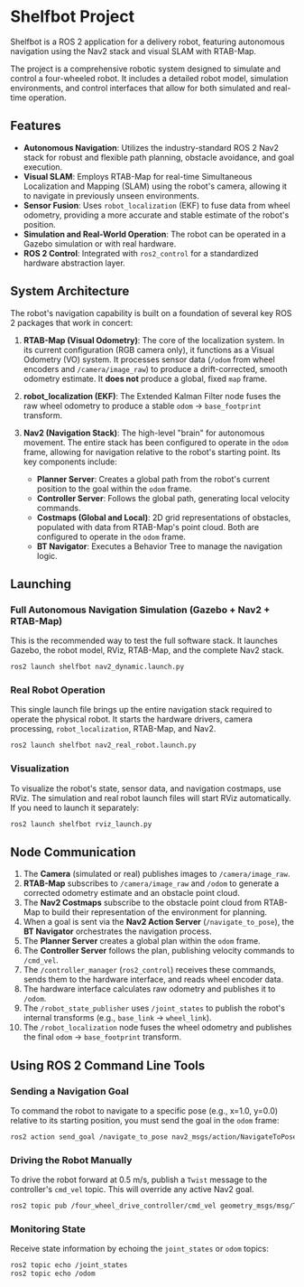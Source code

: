 # Shelfbot Project

Shelfbot is a ROS 2 application for a delivery robot, featuring autonomous navigation using the Nav2 stack and visual SLAM with RTAB-Map.

The project is a comprehensive robotic system designed to simulate and control a four-wheeled robot. It includes a detailed robot model, simulation environments, and control interfaces that allow for both simulated and real-time operation.

## Features

- **Autonomous Navigation**: Utilizes the industry-standard ROS 2 Nav2 stack for robust and flexible path planning, obstacle avoidance, and goal execution.
- **Visual SLAM**: Employs RTAB-Map for real-time Simultaneous Localization and Mapping (SLAM) using the robot's camera, allowing it to navigate in previously unseen environments.
- **Sensor Fusion**: Uses `robot_localization` (EKF) to fuse data from wheel odometry, providing a more accurate and stable estimate of the robot's position.
- **Simulation and Real-World Operation**: The robot can be operated in a Gazebo simulation or with real hardware.
- **ROS 2 Control**: Integrated with `ros2_control` for a standardized hardware abstraction layer.

## System Architecture

The robot's navigation capability is built on a foundation of several key ROS 2 packages that work in concert:

1.  **RTAB-Map (Visual Odometry)**: The core of the localization system. In its current configuration (RGB camera only), it functions as a Visual Odometry (VO) system. It processes sensor data (`/odom` from wheel encoders and `/camera/image_raw`) to produce a drift-corrected, smooth odometry estimate. It **does not** produce a global, fixed `map` frame.

2.  **robot_localization (EKF)**: The Extended Kalman Filter node fuses the raw wheel odometry to produce a stable `odom` -> `base_footprint` transform.

3.  **Nav2 (Navigation Stack)**: The high-level "brain" for autonomous movement. The entire stack has been configured to operate in the `odom` frame, allowing for navigation relative to the robot's starting point. Its key components include:
    *   **Planner Server**: Creates a global path from the robot's current position to the goal within the `odom` frame.
    *   **Controller Server**: Follows the global path, generating local velocity commands.
    *   **Costmaps (Global and Local)**: 2D grid representations of obstacles, populated with data from RTAB-Map's point cloud. Both are configured to operate in the `odom` frame.
    *   **BT Navigator**: Executes a Behavior Tree to manage the navigation logic.

## Launching

### Full Autonomous Navigation Simulation (Gazebo + Nav2 + RTAB-Map)
This is the recommended way to test the full software stack. It launches Gazebo, the robot model, RViz, RTAB-Map, and the complete Nav2 stack.

```bash
ros2 launch shelfbot nav2_dynamic.launch.py
```

### Real Robot Operation
This single launch file brings up the entire navigation stack required to operate the physical robot. It starts the hardware drivers, camera processing, `robot_localization`, RTAB-Map, and Nav2.

```bash
ros2 launch shelfbot nav2_real_robot.launch.py
```

### Visualization
To visualize the robot's state, sensor data, and navigation costmaps, use RViz. The simulation and real robot launch files will start RViz automatically. If you need to launch it separately:
```bash
ros2 launch shelfbot rviz_launch.py
```

## Node Communication

1.  The **Camera** (simulated or real) publishes images to `/camera/image_raw`.
2.  **RTAB-Map** subscribes to `/camera/image_raw` and `/odom` to generate a corrected odometry estimate and an obstacle point cloud.
3.  The **Nav2 Costmaps** subscribe to the obstacle point cloud from RTAB-Map to build their representation of the environment for planning.
4.  When a goal is sent via the **Nav2 Action Server** (`/navigate_to_pose`), the **BT Navigator** orchestrates the navigation process.
5.  The **Planner Server** creates a global plan within the `odom` frame.
6.  The **Controller Server** follows the plan, publishing velocity commands to `/cmd_vel`.
7.  The `/controller_manager` (`ros2_control`) receives these commands, sends them to the hardware interface, and reads wheel encoder data.
8.  The hardware interface calculates raw odometry and publishes it to `/odom`.
9.  The `/robot_state_publisher` uses `/joint_states` to publish the robot's internal transforms (e.g., `base_link` -> `wheel_link`).
10. The `/robot_localization` node fuses the wheel odometry and publishes the final `odom` -> `base_footprint` transform.

## Using ROS 2 Command Line Tools

### Sending a Navigation Goal
To command the robot to navigate to a specific pose (e.g., x=1.0, y=0.0) relative to its starting position, you must send the goal in the `odom` frame:
```bash
ros2 action send_goal /navigate_to_pose nav2_msgs/action/NavigateToPose "pose: {header: {frame_id: 'odom'}, pose: {position: {x: 1.0, y: 0.0, z: 0.0}, orientation: {x: 0.0, y: 0.0, z: 0.0, w: 1.0}}}"
```

### Driving the Robot Manually
To drive the robot forward at 0.5 m/s, publish a `Twist` message to the controller's `cmd_vel` topic. This will override any active Nav2 goal.
```bash
ros2 topic pub /four_wheel_drive_controller/cmd_vel geometry_msgs/msg/Twist "{linear: {x: 0.5, y: 0.0, z: 0.0}, angular: {x: 0.0, y: 0.0, z: 0.0}}" -1
```

### Monitoring State
Receive state information by echoing the `joint_states` or `odom` topics:
```bash
ros2 topic echo /joint_states
ros2 topic echo /odom
```
